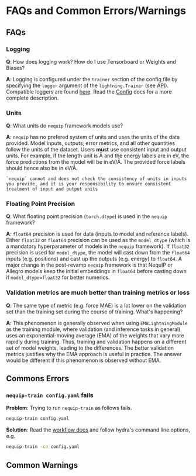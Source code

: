 # FAQs and Common Errors/Warnings

## FAQs

### Logging

  **Q**: How does logging work? How do I use Tensorboard or Weights and Biases?

  **A**: Logging is configured under the `trainer` section of the config file by specifying the `logger` argument of the `lightning.Trainer` (see [API](https://lightning.ai/docs/pytorch/stable/common/trainer.html#trainer-class-api)). Compatible loggers are found [here](https://lightning.ai/docs/pytorch/stable/api_references.html#loggers). Read the [Config](config.md) docs for a more complete description.

### Units
  **Q**: What units do `nequip` framework models use?

  **A**: `nequip` has no prefered system of units and uses the units of the data provided. Model inputs, outputs, error metrics, and all other quantities follow the units of the dataset. Users **must** use consistent input and output units. For example, if the length unit is Å and the energy labels are in eV, the force predictions from the model will be in eV/Å. The provided force labels should hence also be in eV/Å. 

```{warning}
`nequip` cannot and does not check the consistency of units in inputs you provide, and it is your responsibility to ensure consistent treatment of input and output units
```

### Floating Point Precision

  **Q**: What floating point precision (`torch.dtype`) is used in the `nequip` framework?

  **A**: `float64` precision is used for data (inputs to model and reference labels). Either `float32` or `float64` precision can be used as the `model_dtype` (which is a mandatory hyperparameter of models in the `nequip` framework). If `float32` precision is used for `model_dtype`, the model will cast down from the `float64` inputs (e.g. positions) and cast up the outputs (e.g. energy) to `float64`. A major change in the post-revamp `nequip` framework is that NequIP or Allegro models keep the initial embeddings in `float64` before casting down if `model_dtype=float32` for better numerics.

### Validation metrics are much better than training metrics or loss

  **Q**: The same type of metric (e.g. force MAE) is a lot lower on the validation set than the training set during the course of training. What's happening?

  **A**: This phenomenon is generally observed when using `EMALightningModule` as the training module, where validation (and inference tasks in general) uses an exponential-moving average (EMA) of the weights that vary more rapidly during training. Thus, training and validation happens on a different set of model weights, leading to the differences. The better validation metrics justifies why the EMA approach is useful in practice. The answer would be different if this phenomenon is observed without EMA.

## Commons Errors

### `nequip-train config.yaml` fails

  **Problem**: Trying to run `nequip-train` as follows fails.
```bash
nequip-train config.yaml
```
  **Solution**: Read the [workflow docs](workflow.md) and follow hydra's command line options, e.g.
```bash
nequip-train -cn config.yaml
```

## Common Warnings
